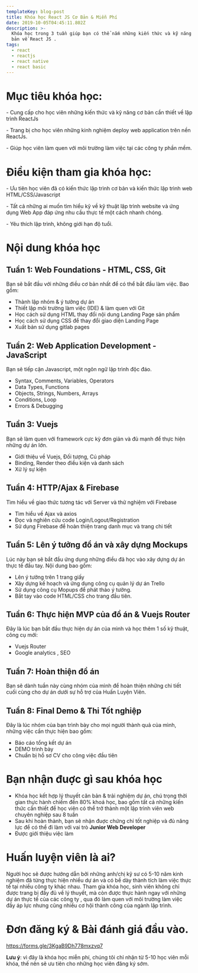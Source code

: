 ```yaml
---
templateKey: blog-post
title: Khóa học React JS Cơ Bản & Miễn Phí
date: 2019-10-05T04:45:11.802Z
description: >-
  Khóa học trong 3 tuần giúp bạn có thể nắm những kiến thức và kỹ năng cơ
  bản về React JS . 
tags:
  - react
  - reactjs
  - react native
  - react basic
---
```

# Mục tiêu khóa học:

\- Cung cấp cho học viên những kiến thức và  kỹ năng cơ bản cần thiết về lập trình ReactJs

\-  Trang bị cho học viên những kinh nghiệm deploy web application  trên nền ReactJs. 

\- Giúp học viên làm quen với môi trường làm việc tại các công ty phần mềm.

# Điều kiện tham gia khóa học:

\- Ưu tiên học viên đã có kiến thức lập trình cơ bản và kiến thức lập trình web HTML/CSS/Javascript

\- Tất cả những ai muốn tìm hiểu kỹ về kỹ thuật lập trình website và ứng dụng Web App  đáp ứng nhu cầu thực tế một cách nhanh chóng. 

\- Yêu thích lập trình, không giới hạn độ tuổi. 

# Nội dung khóa học

## Tuần 1: Web Foundations - HTML, CSS, Git

Bạn sẽ bắt đầu với những điều cơ bản nhất để có thể bắt đầu làm việc.  Bao gồm:

* Thành lập nhóm & ý tưởng dự án 
* Thiết lập môi trường làm việc (IDE) & làm quen với Git 
* Học cách sử dụng HTML thay đổi nội dung Landing Page sản phẩm
* Học cách sử dụng CSS để thay đổi giao diện Landing Page
* Xuất bản sử dụng gitlab pages 

## Tuần 2: Web Application Development - JavaScript

Bạn sẽ tiếp cận Javascript, một ngôn ngữ lập trình độc đáo. 

* Syntax, Comments, Variables, Operators 
* Data Types, Functions 
* Objects, Strings, Numbers, Arrays
* Conditions, Loop
* Errors & Debugging

## Tuần 3: Vuejs

Bạn sẽ làm quen với framework cực kỳ đơn giản và đủ mạnh để thực hiện những dự án lớn. 

* Giới thiệu về Vuejs, Đối tượng, Cú pháp
* Binding, Render theo điều kiện và danh sách 
* Xử lý sự kiện 

## Tuần 4: HTTP/Ajax & Firebase

Tìm hiểu về giao thức tương tác với Server và thử nghiệm với Firebase 

* Tìm hiểu về Ajax và axios 
* Đọc và nghiên cứu code Login/Logout/Registration
* Sử dụng Firebase để hoàn thiện trang danh mục và trang chi tiết 

## Tuần 5: Lên ý tưởng đồ án và xây dựng Mockups

Lúc này bạn sẽ bắt đầu ứng dụng những điều đã học vào xây dựng dự án thực tế đầu tay. Nội dung bao gồm:

* Lên ý tưởng trên 1 trang giấy
* Xây dựng kế hoạch và ứng dụng công cụ quản lý dự án Trello 
* Sử dụng công cụ Mopups để phát thảo ý tưởng. 
* Bắt tay vào code HTML/CSS cho trang đầu tiên. 

## Tuần 6: Thực hiện MVP của đồ án & Vuejs Router

Đây là lúc bạn bắt đầu thực hiện dự án của mình và học thêm 1 số kỹ thuật, công  cụ mới:

* Vuejs Router
* Google analytics , SEO 

## Tuần 7: Hoàn thiện đồ án

Bạn sẽ dành tuần này cùng nhóm của mình để hoàn thiện những chi tiết cuối cùng cho dự án dưới sự hỗ trợ của Huấn Luyện Viên. 

## Tuần 8: Final Demo & Thi Tốt nghiệp

Đây là lúc nhóm của bạn trình bày cho mọi người thành quả của mình, những việc cần thực hiện bao gồm:

* Báo cáo tổng kết dự án 
* DEMO trình bày
* Chuẩn bị hồ sơ CV cho công việc đầu tiên 

# Bạn nhận đuợc gì sau khóa học

* Khóa học kết hợp lý thuyết căn bản & trải nghiệm dự án, chú trọng thời gian thực hành chiếm đến 80% khoá học, bao gồm tất cả những kiến thức cần thiết để học viên có thể trở thành một lập trình viên web chuyên nghiệp sau 8 tuần
* Sau khi hoàn thành, bạn sẽ nhận đuợc chứng chỉ tốt nghiệp và đủ năng lực để có thể đi làm với vai trò **Junior Web Developer**
* Được giới thiệu việc làm   

# Huấn luyện viên là ai?

Người học sẽ được hướng dẫn bởi những anh/chị kỹ sư có 5-10 năm kinh nghiệm đã từng thực hiện nhiều dự án và có bề dày thành tích làm việc thực tế tại nhiều công ty khác nhau. Tham gia khóa học, sinh viên không chỉ được trang bị đầy đủ về lý thuyết, mà còn được thực hành ngay với những dự án thực tế của các công ty , qua đó làm quen với môi trường làm việc đầy áp lực nhưng cũng nhiều cơ hội thành công của ngành lập trình.

# Đơn đăng ký & Bài đánh giá đầu vào.

<https://forms.gle/3KgaB9Dh778mxzvq7>

**Lưu ý**: vì đây là khóa học miễn phí, chúng tôi chỉ nhận từ 5-10 học viên mỗi khóa, thế nên sẽ ưu tiên cho những học viên đăng ký sớm.
